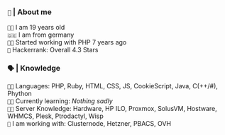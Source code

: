 <!-- 
  About me Section 
-->

<h3><code>👦</code> <b>|</b> About me</h3>

<code>👨‍🎓</code> I am 19 years old <br>
<code>🇩🇪</code> I am from germany <br>
<code>👨‍💻</code> Started working with PHP 7 years ago <br>
<code>🥇</code> Hackerrank: Overall 4.3 Stars<br>

<!-- 
 Languages
-->

<h3><code>🗣</code> <b>|</b> Knowledge</h3>

<code>👨‍💻</code> Languages: PHP, Ruby, HTML, CSS, JS, CookieScript, Java, C(++/#), Phython <br>
<code>👨‍🏫</code> Currently learning: *Nothing sadly* <br>
<code>👨‍🏭</code> Server Knowledge: Hardware, HP ILO, Proxmox, SolusVM, Hostware, WHMCS, Plesk, Ptrodactyl, Wisp <br>
<code>🏢</code> I am working with: Clusternode, Hetzner, PBACS, OVH <br>
